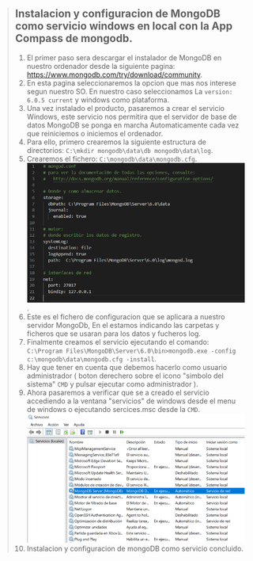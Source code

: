 
> ## Instalacion y configuracion de MongoDB como servicio windows en local con la App Compass de mongodb.
> 
> 1.   El primer paso sera descargar el instalador de MongoDB en nuestro ordenador desde la siguiente pagina: https://www.mongodb.com/try/download/community.
> 2.   En esta pagina seleccionaremos la opcion que mas nos interese segun nuestro SO. En nuestro caso seleccionamos La `version: 6.0.5 current` y windows como plataforma.
> 3.   Una vez instalado el producto, pasaremos a crear el servicio Windows, este servicio nos permitira que el servidor de base de datos MongoDB se ponga en marcha
>      Automaticamente cada vez que reiniciemos o iniciemos el ordenador.
> 4.   Para ello, primero crearemos la siguiente estructura de directorios: `C:\mkdir mongodb\data\db mongodb\data\log`.	
> 5.   Crearemos el fichero: `C:\mongodb\data\mongodb.cfg`.    
>      ![SERVICIO](/README/Resources/img/configMongo.PNG).
> 6.   Este es el fichero de configuracion que se aplicara a nuestro servidor MongoDb, En el estamos indicando las carpetas y ficheros que se usaran para los datos y fucheros log.
> 7.   Finalmente creamos el servicio ejecutando el comando: `C:\Program Files\MongoDB\Server\6.0\bin>mongodb.exe -config c:\mongodb\data\mongodb.cfg -install`.
> 8.   Hay que tener en cuenta que debemos hacerlo como usuario administrador ( boton derechero sobre el icono "simbolo del sistema" `CMD` y pulsar ejecutar como administrador ).
> 9.   Ahora pasaremos a verificar que se a creado el servicio accediendo a la ventana "servicios" de windows desde el menu de windows o ejecutando sercices.msc desde la `CMD`.
>      ![SERVICIO](/README/Resources/img/servicioMongodb.PNG)
> 10.  Instalacion y configuracion de mongoDB como servicio concluido.  
>      




